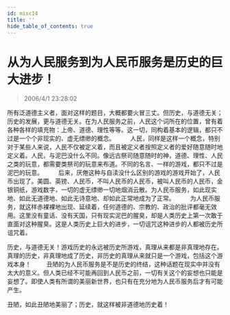 ```yaml
---
id: misc14
title: ''
hide_table_of_contents: true
---
```


# 从为人民服务到为人民币服务是历史的巨大进步！

> 2006/4/1 23:28:02

所有泛道德主义者，面对这样的题目，大概都要火冒三丈。但历史，与道德无关；历史的发展，更与道德无关。在为人民服务之前，人民这个词所在的位置，曾有着各种各样的填充物：上帝、道德、理性等等。这一切，同构着基本的逻辑，都只不过是一个个非现实的、虚无缥缈的概念。
　　
人民，同样是这样一个概念，特别对于某些人来说，人民不仅被定义着，而且被定义者按照定义者的爱好随意随时地定义着。人民，与泥巴没什么不同。像远古祭司随意随时的神，道德、理性、人民之类的玩意，都需要类祭司的玩意来布道。不同的名言、一样的游戏，都只不过是泥巴的玩意。
　　
后来，厌倦这种与自渎没什么区别的游戏的游戏开始了，人民币出现了。美圆、英镑、人民币，不叫人民币的人民币，被叫人民币的人民币，金银铜纸，游戏数字，一切的虚无缥缈一切地烟消云散。为人民币服务，如此现实地、如此无道德地、如此无诗意地、却如此正常地成为了正常。
　　
为人民币服务，就这样赤裸裸地出现、延续着，任何道德的、宗教的、政治的批评都毫无效用。这里没有童话、没有天国，只有现实泥巴的腥臭，却是人类历史上第一次敢于直面对这种腥臭。这是人类历史上巨大的进步，一切诅咒这种进步的人都被历史所诅咒着。

历史，与道德无关！游戏历史的永远被历史所游戏，真理从来都是非真理地存在。真理的历史，非真理地成了历史，非历史的真理从来就只是一个游戏，包括这个游戏本身！
　　
丑陋的为人民币服务是不是历史的终结，这种话题在现实中并没有太大的意义。但人类已经不可能再回到人民币之前，一切有关这个的妄想也只能是妄想了。即使人类有所谓的美丽新世界，也只有在充分地为人民币服务后才有可能产生。

丑陋，如此丑陋地美丽了；历史，就这样被非道德地历史着！